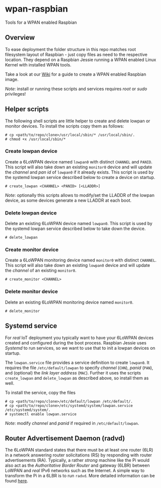 # wpan-raspbian
Tools for a WPAN enabled Raspbian

## Overview

To ease deployment the folder structure in this repo matches root filesystem
layout of Raspbian - just copy files as need to the respective location. They
depend on a Raspbian Jessie running a WPAN enabled Linux Kernel with installed
WPAN tools.

Take a look at our [Wiki] for a guide to create a WPAN enabled Raspbian image.

_Note_: install or running these scripts and services requires _root_ or _sudo_
privileges!

## Helper scripts

The following shell scripts are little helper to create and delete lowpan or
monitor devices. To install the scripts copy them as follows:

```
# cp <path/to/repo/clone>/usr/local/sbin/* /usr/local/sbin/.
# chmod +x /usr/local/sbin/*
```

### Create lowpan device

Create a 6LoWPAN device named `lowpan0` with distinct `CHANNEL` and `PANID`.
This script will also take down an existing `monitor0` device and will update
the _channel_ and _pan id_ of `lowpan0` if it already exists. This script is
used by the systemd lowpan service described below to create a device on startup.
```
# create_lowpan <CHANNEL> <PANID> [<LLADDR>]
```
_Note_: optionally this scripts allows to modify/set the LLADDR of the lowpan
device, as some devices generate a new LLADDR at each boot.

### Delete lowpan device

Delete an existing 6LoWPAN device named `lowpan0`. This script is used
by the systemd lowpan service described below to take down the device.
```
# delete_lowpan
```

### Create monitor device

Create a 6LoWPAN monitoring device named `monitor0` with distinct `CHANNEL`.
This script will also take down an existing `lowpan0` device and will update
the _channel_ of an existing `monitor0`.
```
# create_monitor <CHANNEL>
```

### Delete monitor device

Delete an existing 6LoWPAN monitoring device named `monitor0`.
```
# delete_monitor
```

## Systemd service

For _real_ IoT deployment you typically want to have your 6LoWPAN devices
created and configured during the boot process. Raspbian Jessie uses _Systemd_
to run services, so we want to use that to init a lowpan devices on startup.

The `lowpan.service` file provides a service definition to create `lowpan0`. It
requires the file `/etc/default/lowpan` to specify _channel_ (`CHN`), _panid_
(`PAN`), and (optional) the _link layer address_ (`MAC`). Further it uses the
scripts `create_lowpan` and `delete_lowpan` as described above, so install them
as well.

To install the service, copy the files
```
# cp <path/to/repo/clone>/etc/default/lowpan /etc/default/.
# cp <path/to/repo/clone>/etc/systemd/system/lowpan.service /etc/systemd/system/.
# systemctl enable lowpan.service
```
_Note_: modify _channel_ and _panid_ if required in `/etc/default/lowpan`.

## Router Advertisement Daemon (radvd)

The 6LoWPAN standard states that there must be at least one router (6LR) in a
network answering router solicitations (RS) by responding with router
advertisements (RA). Typically, a rather _strong_ machine like the Pi would also
act as the _Authoritative Border Router_  and gateway (6LBR) between LoWPAN and
_real_ IPv6 networks such as the Internet. A simple way to transform the Pi
in a 6LBR is to run `radvd`. More detailed information can be found [here].


[Wiki]: https://github.com/RIOT-Makers/wpan-raspbian/wiki/Create-a-generic-Raspbian-image-with-6LoWPAN-support
[here]: https://github.com/RIOT-Makers/wpan-raspbian/wiki/Setup-native-6LoWPAN-router-using-Raspbian
